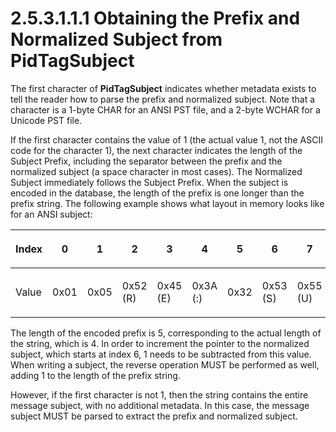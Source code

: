 <html dir="LTR" xmlns:mshelp="http://msdn.microsoft.com/mshelp" xmlns:ddue="http://ddue.schemas.microsoft.com/authoring/2003/5" xmlns:xlink="http://www.w3.org/1999/xlink" xmlns:tool="http://www.microsoft.com/tooltip">
    <head>
        <meta http-equiv="Content-Type" content="text/html; CHARSET=utf-8"></meta>
        <meta name="save" content="history"></meta>
        <title>2.5.3.1.1.1 Obtaining the Prefix and Normalized Subject from PidTagSubject</title>
        <xml>
            <mshelp:toctitle title="2.5.3.1.1.1 Obtaining the Prefix and Normalized Subject from PidTagSubject"></mshelp:toctitle>
            <mshelp:rltitle title="[MS-PST]: Obtaining the Prefix and Normalized Subject from PidTagSubject"></mshelp:rltitle>
            <mshelp:keyword index="A" term="5959edb3-3fb0-4e35-a0dc-c043cd888fdd"></mshelp:keyword>
            <mshelp:attr name="DCSext.ContentType" value="open specification"></mshelp:attr>
            <mshelp:attr name="AssetID" value="5959edb3-3fb0-4e35-a0dc-c043cd888fdd"></mshelp:attr>
            <mshelp:attr name="TopicType" value="kbRef"></mshelp:attr>
            <mshelp:attr name="DCSext.Title" value="[MS-PST]: Obtaining the Prefix and Normalized Subject from PidTagSubject" />
        </xml>
    </head>
    <body>
        <div id="header">
            <h1 class="heading">2.5.3.1.1.1 Obtaining the Prefix and Normalized Subject from PidTagSubject</h1>
        </div>
        <div id="mainSection">
            <div id="mainBody">
                <div id="allHistory" class="saveHistory"></div>
                <div id="sectionSection0" class="section" name="collapseableSection">
                    

<p>The first character of <b>PidTagSubject</b> indicates
whether metadata exists to tell the reader how to parse the prefix and normalized
subject. Note that a character is a 1-byte CHAR for an ANSI PST file, and a
2-byte WCHAR for a Unicode PST file.</p>

<p>If the first character contains the value of 1 (the actual
value 1, not the ASCII code for the character 1), the next character indicates
the length of the Subject Prefix, including the separator between the prefix
and the normalized subject (a space character in most cases). The Normalized
Subject immediately follows the Subject Prefix. When the subject is encoded in
the database, the length of the prefix is one longer than the prefix string.
The following example shows what layout in memory looks like for an ANSI
subject:</p>

<table>
 <thead>
  <tr>
   <th>
   <p>Index</p>
   </th>
   <th>
   <p>0</p>
   </th>
   <th>
   <p>1</p>
   </th>
   <th>
   <p>2</p>
   </th>
   <th>
   <p>3</p>
   </th>
   <th>
   <p>4</p>
   </th>
   <th>
   <p>5</p>
   </th>
   <th>
   <p>6</p>
   </th>
   <th>
   <p>7</p>
   </th>
   <th>
   <p>8</p>
   </th>
   <th>
   <p>9</p>
   </th>
  </tr>
 </thead>
 <tr>
  <td>
  <p>Value</p>
  </td>
  <td>
  <p>0x01</p>
  </td>
  <td>
  <p>0x05</p>
  </td>
  <td>
  <p>0x52 (R)</p>
  </td>
  <td>
  <p>0x45 (E)</p>
  </td>
  <td>
  <p>0x3A (:)</p>
  </td>
  <td>
  <p>0x32</p>
  </td>
  <td>
  <p>0x53 (S)</p>
  </td>
  <td>
  <p>0x55 (U)</p>
  </td>
  <td>
  <p>0x42 (B) </p>
  </td>
  <td>
  <p>0x00</p>
  </td>
 </tr>
</table>

<p>The length of the encoded prefix is 5, corresponding to the
actual length of the string, which is 4. In order to increment the pointer to
the normalized subject, which starts at index 6, 1 needs to be subtracted from
this value. When writing a subject, the reverse operation MUST be performed as
well, adding 1 to the length of the prefix string.</p>

<p>However, if the first character is not 1, then the string
contains the entire message subject, with no additional metadata. In this case,
the message subject MUST be parsed to extract the prefix and normalized
subject.</p>
                </div>
            </div>
        </div>
    </body>
</html>